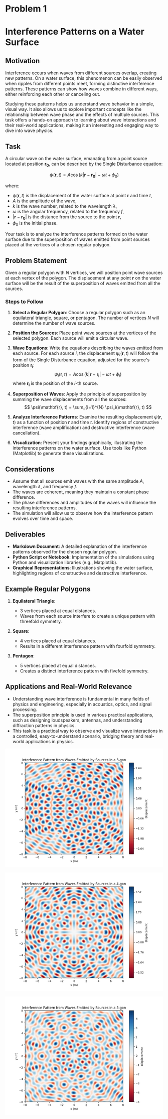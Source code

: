 # Problem 1

# Interference Patterns on a Water Surface

## Motivation

Interference occurs when waves from different sources overlap, creating new patterns. On a water surface, this phenomenon can be easily observed when ripples from different points meet, forming distinctive interference patterns. These patterns can show how waves combine in different ways, either reinforcing each other or canceling out.

Studying these patterns helps us understand wave behavior in a simple, visual way. It also allows us to explore important concepts like the relationship between wave phase and the effects of multiple sources. This task offers a hands-on approach to learning about wave interactions and their real-world applications, making it an interesting and engaging way to dive into wave physics.

## Task

A circular wave on the water surface, emanating from a point source located at position $\mathbf{r_0}$, can be described by the Single Disturbance equation:

$$
\psi(\mathbf{r}, t) = A \cos(k|\mathbf{r} - \mathbf{r_0}| - \omega t + \phi_0)
$$

where:
- $\psi(\mathbf{r}, t)$ is the displacement of the water surface at point $\mathbf{r}$ and time $t$,
- $A$ is the amplitude of the wave,
- $k$ is the wave number, related to the wavelength $\lambda$,
- $\omega$ is the angular frequency, related to the frequency $f$,
- $|\mathbf{r} - \mathbf{r_0}|$ is the distance from the source to the point $\mathbf{r}$,
- $\phi_0$ is the initial phase.

Your task is to analyze the interference patterns formed on the water surface due to the superposition of waves emitted from point sources placed at the vertices of a chosen regular polygon.

## Problem Statement

Given a regular polygon with $N$ vertices, we will position point wave sources at each vertex of the polygon. The displacement at any point $\mathbf{r}$ on the water surface will be the result of the superposition of waves emitted from all the sources.

### Steps to Follow

1. **Select a Regular Polygon**: Choose a regular polygon such as an equilateral triangle, square, or pentagon. The number of vertices $N$ will determine the number of wave sources.
   
2. **Position the Sources**: Place point wave sources at the vertices of the selected polygon. Each source will emit a circular wave.
   
3. **Wave Equations**: Write the equations describing the waves emitted from each source. For each source $i$, the displacement $\psi_i(\mathbf{r}, t)$ will follow the form of the Single Disturbance equation, adjusted for the source's position $\mathbf{r_i}$:
   $$
   \psi_i(\mathbf{r}, t) = A \cos(k|\mathbf{r} - \mathbf{r_i}| - \omega t + \phi_i)
   $$
   where $\mathbf{r_i}$ is the position of the $i$-th source.
   
4. **Superposition of Waves**: Apply the principle of superposition by summing the wave displacements from all the sources:
   $$
   \psi(\mathbf{r}, t) = \sum_{i=1}^{N} \psi_i(\mathbf{r}, t)
   $$
   
5. **Analyze Interference Patterns**: Examine the resulting displacement $\psi(\mathbf{r}, t)$ as a function of position $\mathbf{r}$ and time $t$. Identify regions of constructive interference (wave amplification) and destructive interference (wave cancellation).

6. **Visualization**: Present your findings graphically, illustrating the interference patterns on the water surface. Use tools like Python (Matplotlib) to generate these visualizations.

## Considerations

- Assume that all sources emit waves with the same amplitude $A$, wavelength $\lambda$, and frequency $f$.
- The waves are coherent, meaning they maintain a constant phase difference.
- The phase differences and amplitudes of the waves will influence the resulting interference patterns.
- The simulation will allow us to observe how the interference pattern evolves over time and space.

## Deliverables

- **Markdown Document**: A detailed explanation of the interference patterns observed for the chosen regular polygon.
- **Python Script or Notebook**: Implementation of the simulations using Python and visualization libraries (e.g., Matplotlib).
- **Graphical Representations**: Illustrations showing the water surface, highlighting regions of constructive and destructive interference.
  
## Example Regular Polygons

1. **Equilateral Triangle**:
   - 3 vertices placed at equal distances.
   - Waves from each source interfere to create a unique pattern with threefold symmetry.

2. **Square**:
   - 4 vertices placed at equal distances.
   - Results in a different interference pattern with fourfold symmetry.

3. **Pentagon**:
   - 5 vertices placed at equal distances.
   - Creates a distinct interference pattern with fivefold symmetry.

## Applications and Real-World Relevance

- Understanding wave interference is fundamental in many fields of physics and engineering, especially in acoustics, optics, and signal processing.
- The superposition principle is used in various practical applications, such as designing loudspeakers, antennas, and understanding diffraction patterns in physics.
- This task is a practical way to observe and visualize wave interactions in a controlled, easy-to-understand scenario, bridging theory and real-world applications in physics.



![Alt text](image.png)

![Alt text](image-1.png)

![Alt text](image-2.png)